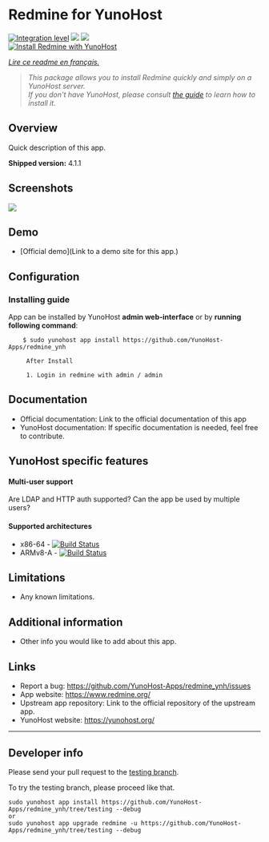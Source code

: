 # Redmine for YunoHost

[![Integration level](https://dash.yunohost.org/integration/redmine.svg)](https://dash.yunohost.org/appci/app/redmine) ![](https://ci-apps.yunohost.org/ci/badges/redmine.status.svg) ![](https://ci-apps.yunohost.org/ci/badges/redmine.maintain.svg)  
[![Install Redmine with YunoHost](https://install-app.yunohost.org/install-with-yunohost.svg)](https://install-app.yunohost.org/?app=redmine)

*[Lire ce readme en français.](./README_fr.md)*

> *This package allows you to install Redmine quickly and simply on a YunoHost server.  
If you don't have YunoHost, please consult [the guide](https://yunohost.org/#/install) to learn how to install it.*

## Overview
Quick description of this app.

**Shipped version:** 4.1.1

## Screenshots

![](https://www.redmine.org/screenshots/issue_list.png)

## Demo

* [Official demo](Link to a demo site for this app.)

## Configuration

### Installing guide

 App can be installed by YunoHost **admin web-interface** or by **running following command**:

        $ sudo yunohost app install https://github.com/YunoHost-Apps/redmine_ynh
         
         After Install
         
         1. Login in redmine with admin / admin

## Documentation

 * Official documentation: Link to the official documentation of this app
 * YunoHost documentation: If specific documentation is needed, feel free to contribute.

## YunoHost specific features

#### Multi-user support

Are LDAP and HTTP auth supported?
Can the app be used by multiple users?

#### Supported architectures

* x86-64 - [![Build Status](https://ci-apps.yunohost.org/ci/logs/redmine%20%28Apps%29.svg)](https://ci-apps.yunohost.org/ci/apps/redmine/)
* ARMv8-A - [![Build Status](https://ci-apps-arm.yunohost.org/ci/logs/Rredmine%20%28Apps%29.svg)](https://ci-apps-arm.yunohost.org/ci/apps/redmine/)

## Limitations

* Any known limitations.

## Additional information

* Other info you would like to add about this app.

## Links

 * Report a bug: https://github.com/YunoHost-Apps/redmine_ynh/issues
 * App website: https://www.redmine.org/
 * Upstream app repository: Link to the official repository of the upstream app.
 * YunoHost website: https://yunohost.org/

---

## Developer info

Please send your pull request to the [testing branch](https://github.com/YunoHost-Apps/redmine_ynh/tree/testing).

To try the testing branch, please proceed like that.
```
sudo yunohost app install https://github.com/YunoHost-Apps/redmine_ynh/tree/testing --debug
or
sudo yunohost app upgrade redmine -u https://github.com/YunoHost-Apps/redmine_ynh/tree/testing --debug
```
